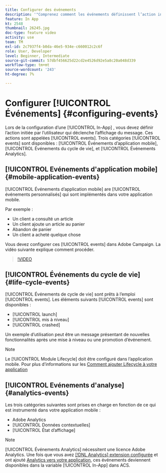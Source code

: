 ```yaml
---
title: Configurer des événements
description: '"Comprenez comment les événements définissent l’action initiée par l’utilisateur qui déclenche l’affichage d’un message in-app. "'
feature: In App
kt: 2548
thumbnail: 26245.jpg
doc-type: feature video
activity: use
team: TM
exl-id: 2c7937f4-b0da-46e5-934e-c660012c2c6f
role: User, Developer
level: Beginner, Intermediate
source-git-commit: 57dbf456625d22cd2e4526d92e5a8c20a048d339
workflow-type: tm+mt
source-wordcount: '243'
ht-degree: 7%

---
```


# Configurer [!UICONTROL Événements] {#configuring-events}

Lors de la configuration d’une [!UICONTROL In-App] , vous devez définir l’action initiée par l’utilisateur qui déclenche l’affichage du message. Ces actions sont appelées [!UICONTROL events]. Trois catégories [!UICONTROL events] sont disponibles : [!UICONTROL Événements d’application mobile], [!UICONTROL Événements du cycle de vie], et [!UICONTROL Événements Analytics].

## [!UICONTROL Evénements d&#39;application mobile] {#mobile-application-events}

[!UICONTROL Événements d’application mobile] are [!UICONTROL événements personnalisés] qui sont implémentés dans votre application mobile.

Par exemple :

* Un client a consulté un article
* Un client ajoute un article au panier
* Abandon de panier
* Un client a acheté quelque chose

Vous devez configurer ces [!UICONTROL events] dans Adobe Campaign. La vidéo suivante explique comment procéder.

>[!VIDEO](https://video.tv.adobe.com/v/26245?quality=12)

## [!UICONTROL Événements du cycle de vie] {#life-cycle-events}

[!UICONTROL Événements de cycle de vie] sont prêts à l’emploi [!UICONTROL events]. Les éléments suivants [!UICONTROL events] sont disponibles :

* [!UICONTROL launch]
* [!UICONTROL mis à niveau]
* [!UICONTROL crashed]

Un exemple d’utilisation peut être un message présentant de nouvelles fonctionnalités après une mise à niveau ou une promotion d’événement.

>[!NOTE]
>
>Le [!UICONTROL Module Lifecycle] doit être configuré dans l’application mobile. Pour plus d’informations sur les [Comment ajouter Lifecycle à votre application](https://aep-sdks.gitbook.io/docs/using-mobile-extensions/mobile-core/lifecycle)

## [!UICONTROL Evénements d&#39;analyse] {#analytics-events}

Les trois catégories suivantes sont prises en charge en fonction de ce qui est instrumenté dans votre application mobile :

* Adobe Analytics
* [!UICONTROL Données contextuelles]
* [!UICONTROL État d’affichage]

>[!NOTE]
>
>[!UICONTROL Événements Analytics] nécessitent une licence Adobe Analytics. Une fois que vous avez [[!DNL Analytics] extension configurée](https://aep-sdks.gitbook.io/docs/using-mobile-extensions/adobe-analytics#configure-analytics-extension-in-launch) et ont ajouté [Analytics vers votre application](https://aep-sdks.gitbook.io/docs/using-mobile-extensions/adobe-analytics#add-analytics-to-your-app), ces événements deviennent disponibles dans la variable [!UICONTROL In-App] dans ACS.
